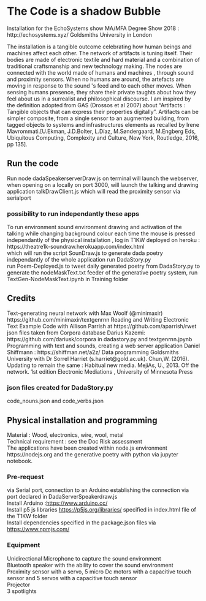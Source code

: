 
<h1> The Code is a shadow Bubble </h1>
Installation for the EchoSystems show MA/MFA Degree Show 2018 : http://echosystems.xyz/
Goldsmiths University in London

The installation is a tangible outcome celebrating how human beings and machines affect each other. The network of artifacts is tuning itself. Their bodies are made of electronic textile and hard material and a combination of traditional craftsmanship and new technology making. The nodes are connected with the world made of humans and machines , through sound and proximity sensors. When no humans are around, the artefacts are moving in response to the sound 's feed and to each other moves. When sensing humans presence, they share their private taughts about how they feel about us in a surrealist and philosophical discourse.
I am inspired by the definition adopted from GAS (Drossos et al 2007) about “Artifacts : Tangible objects that can express their properties digitally”. Artifacts can be simpler composite, from a single sensor to an augmented building, from tagged objects to systems and infrastructures elements as recalled by Irene Mavrommati.[U.Ekman, J.D.Bolter, L.Díaz, M.Søndergaard, M.Engberg Eds, Ubiquitous Computing, Complexity and Culture, New York, Routledge, 2016, pp 135]. 

<h2>Run the code</h2>
Run node dadaSpeakerserverDraw.js on terminal will launch the webserver, when opening on a locally on port 3000, will launch the talking and drawing application talkDrawClient.js which will read the proximity sensor via serialport

<h3> possibility to run independantly these apps</h3>
To run environment sound environment drawing and activation of the talking while changing background colour each time the mouse is pressed independantly of the physical installation , log in T1KW deployed on heroku : https://theatre1k-soundraw.herokuapp.com/index.html</br> which will run the script SounDraw.js
to generate dada poetry independantly of the whole application run DadaStory.py</br>
run Poem-Deployed.js to tweet daily generated poetry from DadaStory.py
to generate the nodeMaskText.txt feeder of the generative poetry system, run TextGen-NodeMaskText.ipynb in Training folder </br>

<h2>Credits</h2>
Text-generating neural network with Max Woolf (@minimaxir) https://github.com/minimaxir/textgenrnn
Reading and Writing Electronic Text Example Code with Allison Parrish  at https://github.com/aparrish/rwet 
json files taken from Corpora database Darius Kazemi: https://github.com/dariusk/corpora in dadastory.py and textgenrnn.jpynb
Programming with text and sounds, creating a web server application  Daniel Shiffmann : https://shiffman.net/a2z/
Data programming Goldsmiths University with Dr Sorrel Harriet (s.harriet@gold.ac.uk). 
Chun,W. (2016). Updating to remain the same : Habitual new media.
MejiAs, U., 2013. Off the network. 1st edition Electronic  Mediations , University of Minnesota Press 

<h3> json files created for DadaStory.py</h3>
code_nouns.json and code_verbs.json</br>

<h2>Physical installation and programming</h2>
Material : Wood, electronics, wire, wool, metal </br>
Technical requirement : see the Doc Risk assessment</br>
The applications have been created within node.js environment https://nodejs.org and the generative poetry with python via jupyter notebook.

<h3>Pre-request</h3>

via Serial port, connection to an Arduino establishing the connection via port declared in DadaServerSpeakerdraw.js</br>
Install Arduino :https://www.arduino.cc/</br>
Install p5 js libraries https://p5js.org/libraries/ specified in index.html file of the T1KW folder</br>
Install dependencies specified in the package.json files via https://www.npmjs.com/</br>

<h3>Equipment </h3>
Unidirectional Microphone to capture the sound environment </br>
Bluetooth speaker with the ability to cover the sound environment</br>
Proximity sensor with a servo, 5 micro Dc motors with a capacitive touch sensor and 5 servos with a capacitive touch sensor</br>
Projector</br>
3 spotlights</br>


